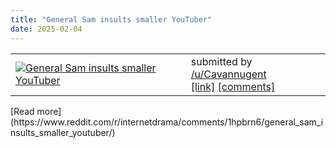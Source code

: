 ```yaml
---
title: "General Sam insults smaller YouTuber"
date: 2025-02-04
---
```

<table> <tr><td> <a href="https://www.reddit.com/r/internetdrama/comments/1hpbrn6/general_sam_insults_smaller_youtuber/"> <img alt="General Sam insults smaller YouTuber " src="https://external-preview.redd.it/bzh4MGIzYzI0dzllMXQbh6rLtDMrcrx21Obru-y-vwP-8JW-D0coe6jxu8Y4.png?width=640&amp;crop=smart&amp;auto=webp&amp;s=ec77e4b46912f01a2ad51d695f6cd1ac3123f63c" title="General Sam insults smaller YouTuber " /> </a> </td><td> &#32; submitted by &#32; <a href="https://www.reddit.com/user/Cavannugent"> /u/Cavannugent </a> <br /> <span><a href="https://v.redd.it/wob42mc24w9e1">[link]</a></span> &#32; <span><a href="https://www.reddit.com/r/internetdrama/comments/1hpbrn6/general_sam_insults_smaller_youtuber/">[comments]</a></span> </td></tr></table>
[Read more](https://www.reddit.com/r/internetdrama/comments/1hpbrn6/general_sam_insults_smaller_youtuber/)

